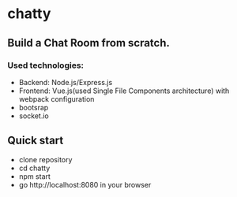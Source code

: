 # chatty

## Build a Chat Room from scratch.

### Used technologies:  
* Backend: Node.js/Express.js  
* Frontend: Vue.js(used Single File Components architecture) with webpack configuration  
* bootsrap  
* socket.io  


## Quick start
* clone repository
* cd chatty
* npm start
* go http://localhost:8080 in your browser
